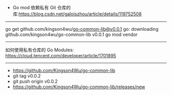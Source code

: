 + Go mod 依赖私有 Git 仓库的库:<https://blog.csdn.net/galoiszhou/article/details/119752508>

---

go get github.com/kingson4wu/go-common-lib@v0.0.1
go: downloading github.com/kingson4wu/go-common-lib v0.0.1
go mod vendor 

---

如何使用私有仓库的 Go Modules:
https://cloud.tencent.com/developer/article/1701895


---
+ https://github.com/Kingson4Wu/go-common-lib
+ git tag v0.0.2
+ git push origin v0.0.2
+ https://github.com/Kingson4Wu/go-common-lib/releases/new
